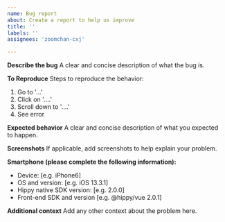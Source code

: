 ```yaml
---
name: Bug report
about: Create a report to help us improve
title: ''
labels: ''
assignees: 'zoomchan-cxj'

---
```


**Describe the bug**
A clear and concise description of what the bug is.

**To Reproduce**
Steps to reproduce the behavior:

1. Go to '...'
2. Click on '....'
3. Scroll down to '....'
4. See error

**Expected behavior**
A clear and concise description of what you expected to happen.

**Screenshots**
If applicable, add screenshots to help explain your problem.

**Smartphone (please complete the following information):**

- Device: [e.g. iPhone6]
- OS and version: [e.g. iOS 13.3.1]
- Hippy native SDK version: [e.g. 2.0.0]
- Front-end SDK and version [e.g. @hippy/vue 2.0.1]

**Additional context**
Add any other context about the problem here.

